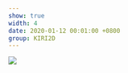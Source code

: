 ```yaml
---
show: true
width: 4
date: 2020-01-12 00:01:00 +0800
group: KIRI2D
---
```

<div>
    <img data-src="{{ '/assets/img/kiri2d/lloyd2.gif' | relative_url }}" class="lazy w-100 rounded" src="{{ '/assets/img/empty_300x200.png' | relative_url }}">
</div>
